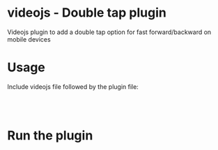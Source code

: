 # videojs - Double tap plugin
Videojs plugin to add a double tap option for fast forward/backward on mobile devices
# Usage
Include videojs file followed by the plugin file:</br>
<script src="https://vjs.zencdn.net/7.10.2/video.min.js"></script> </br>
<script src="videojs.doubletapff.js"></script></br>
# Run the plugin
<script></br>
player = videojs('video'); </br>
player.doubleTapFF();</br>
</script>

